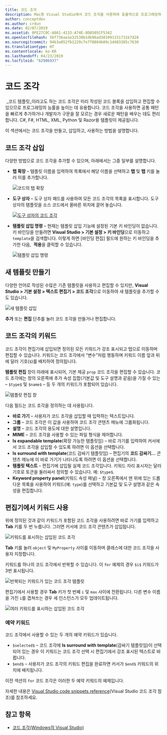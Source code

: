 ```yaml
---
title: 코드 조각
description: Mac용 Visual Studio에서 코드 조각을 사용하여 효율적으로 프로그래밍하는 방법
author: conceptdev
ms.author: crdun
ms.date: 02/07/2019
ms.assetid: 0FE27C0C-A861-4133-A74E-8D0505CF5342
ms.openlocfilehash: 56f736aa1e32530b1db96ad301091151731b7d28
ms.sourcegitcommit: 94b3a052fb1229c7e7f8804b09c1d403385c7630
ms.translationtype: HT
ms.contentlocale: ko-KR
ms.lasthandoff: 04/23/2019
ms.locfileid: "62986937"
---
```

# <a name="code-snippets"></a>코드 조각

 _코드 템플릿_이라고도 하는 코드 조각은 미리 작성된 코드 블록을 삽입하고 편집할 수 있으므로 프로그래밍의 능률을 높이는 데 유용합니다. 코드 조각을 사용하면 공통 패턴을 빠르게 추가하거나 개발자가 구문을 잘 모르는 경우 새로운 패턴을 배우는 데도 편리합니다. C#, F#, HTML, XML, Python 및 Razor용 템플릿이 제공됩니다.

이 섹션에서는 코드 조각을 만들고, 삽입하고, 사용하는 방법을 설명합니다.

## <a name="inserting-a-snippet"></a>코드 조각 삽입

다양한 방법으로 코드 조각을 추가할 수 있으며, 아래에서는 그중 일부를 설명합니다.

- **탭 확장** &ndash; 템플릿 이름을 입력하여 목록에서 해당 이름을 선택하고 **탭** 및 **탭** 키를 눌러 이를 추가합니다.

  ![코드의 탭 확장](media/source-editor-image13.png)

- **도구 상자** &ndash; 도구 상자 패드를 사용하여 모든 코드 조각의 목록을 표시합니다. 도구 상자의 템플릿을 소스 코드에서 올바른 위치에 끌어 놓습니다.

  [![도구 상자의 코드 조각](media/source-editor-image14-sml.png)](media/source-editor-image14.png#lightbox)

- **템플릿 삽입 명령** &ndash; 현재는 템플릿 삽입 기능에 설정된 기본 키 바인딩이 없습니다. 키 바인딩을 만들려면 **Visual Studio > 기본 설정 > 키 바인딩**으로 이동하고 `template`을 검색합니다. 이렇게 하면 [바인딩 편집] 필드에 원하는 키 바인딩을 추가한 다음,  **적용**을 클릭할 수 있습니다.

  ![템플릿 삽입 명령](media/source-editor-image15.png)

## <a name="creating-a-new-template"></a>새 템플릿 만들기

다양한 언어로 작성된 수많은 기존 템플릿을 사용하고 편집할 수 있지만, **Visual Studio > 기본 설정 > 텍스트 편집기 > 코드 조각**으로 이동하여 새 템플릿을 추가할 수도 있습니다.

![새 템플릿 삽입](media/source-editor-image12.png)

**추가** 또는 **편집** 단추를 눌러 코드 조각을 만들거나 편집합니다.

## <a name="keywords-in-code-snippets"></a>코드 조각의 키워드

코드 조각이 편집기에 삽입되면 정의된 모든 키워드가 강조 표시되고 탭으로 이동하며 편집할 수 있습니다. 키워드는 코드 조각에서 “변수”처럼 행동하며 키워드 이름 앞과 뒤에 달러 기호(`$`)를 배치하여 정의됩니다. 

**템플릿 편집** 창이 아래에 표시되어, 기본 제공 `prop` 코드 조각을 편집할 수 있습니다. 코드 조각에는 창의 오른쪽에 추가 속성 집합(기본값 및 도구 설명과 같음)을 가질 수 있는 &ndash; `$type$` 및 `$name$` &ndash; 등 두 개의 키워드가 포함되어 있습니다.

![템플릿 편집 창](media/source-editor-image12z.png)

다음 필드는 코드 조각을 정의하는 데 사용됩니다.

- **바로 가기** &ndash; 사용자가 코드 조각을 삽입할 때 입력하는 텍스트입니다.
- **그룹** &ndash; 코드 조각은 이 값을 사용하여 코드 조각 콘텐츠 메뉴에 그룹화됩니다.
- **설명** &ndash; 코드 조각의 용도에 대한 설명입니다.
- **MIME** &ndash; 코드 조각을 사용할 수 있는 파일 형식을 제어합니다.
- **Is expandable template**(확장 가능한 템플릿임) &ndash; 바로 가기를 입력하여 커서에서 코드 조각을 삽입할 수 있도록 하려면 이 옵션을 선택합니다.
- **Is surround with template**(코드 감싸기 템플릿임) &ndash; 편집기의 **코드 감싸기...** 콘텐츠 메뉴에 이 바로 가기가 나타나도록 하려면 이 옵션을 선택합니다.
- **템플릿 텍스트** &ndash; 편집기에 삽입될 실제 코드 조각입니다. 키워드 자리 표시자는 달러 기호로 토큰을 둘러싸서 정의할 수 있습니다. 예: `$type$`.
- **Keyword property panel**(키워드 속성 패널) &ndash; 창 오른쪽에서 맨 위에 있는 드롭다운 목록을 사용하여 키워드(예: `type`)를 선택하고 기본값 및 도구 설명과 같은 속성을 편집합니다.

## <a name="using-keywords-in-the-editor"></a>편집기에서 키워드 사용

위에 정의된 것과 같이 키워드가 포함된 코드 조각을 사용하려면 바로 가기를 입력하고 **Tab** 키를 두 번 누릅니다. 그러면 커서에 코드 조각 콘텐츠가 삽입됩니다.

![키워드를 표시하는 삽입된 코드 조각](media/source-editor-image12a.png)

**Tab** 키를 눌러 `object` 및 `MyProperty` 사이를 이동하며 클래스에 대한 코드 조각을 사용자 지정합니다.

키워드를 하나의 코드 조각에서 반복할 수 있습니다. 이 `for` 예제의 경우 `$i$` 키워드가 3번 표시됩니다.

![반복되는 키워드가 있는 코드 조각 템플릿](media/source-editor-image12b.png)

편집기에서 사용할 경우 **Tab** 키가 첫 번째 `i` 및 `max` 사이에 전환됩니다. 다른 변수 이름을 가진 `i`를 겹쳐쓰는 경우 세 인스턴스가 모두 업데이트됩니다.

![여러 키워드를 표시하는 삽입된 코드 조각](media/source-editor-image12c.png)

### <a name="reserved-keywords"></a>예약 키워드

코드 조각에서 사용할 수 있는 두 개의 예약 키워드가 있습니다.

- `$selected$` &ndash; 코드 조각에 **Is surround with template**(감싸기 템플릿임)이 선택되어 있는 경우 이 키워드는 코드 조각 선택 시 편집기에서 강조 표시된 텍스트로 바뀝니다.
- `$end$` &ndash; 사용자가 코드 조각의 키워드 편집을 완료하면 커서가 `$end$` 키워드의 위치에 배치됩니다.

이전 섹션의 `for` 코드 조각은 이러한 두 예약 키워드의 예제입니다.

자세한 내용은 [Visual Studio code snippets reference](/visualstudio/ide/code-snippets-schema-reference#keywords)(Visual Studio 코드 조각 참조)를 참조하세요.

## <a name="see-also"></a>참고 항목

- [코드 조각(Windows의 Visual Studio)](/visualstudio/ide/code-snippets)